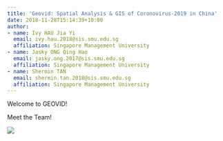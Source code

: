 ```yaml
---
title: 'Geovid: Spatial Analysis & GIS of Coronovirus-2019 in China'
date: 2018-11-28T15:14:39+10:00
author:
- name: Ivy HAU Jia Yi
  email: ivy.hau.2018@sis.smu.edu.sg
  affiliation: Singapore Management University
- name: Jasky ONG Qing Hao
  email: jasky.ong.2017@sis.smu.edu.sg
  affiliation: Singapore Management University
- name: Shermin TAN
  email: shermin.tan.2018@sis.smu.edu.sg
  affiliation: Singapore Management University
---
```


Welcome to GEOVID!

Meet the Team!

![](/./_index_files/2.jpg)